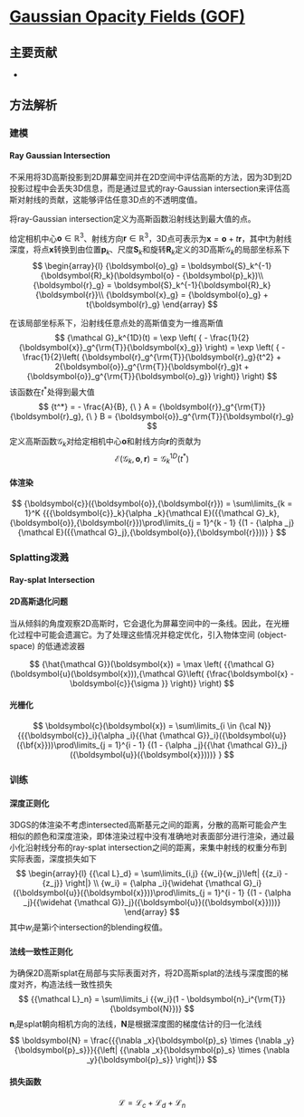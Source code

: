 # [Gaussian Opacity Fields (GOF)](https://github.com/autonomousvision/gaussian-opacity-fields)

## 主要贡献

- 



## 方法解析

### 建模

#### Ray Gaussian Intersection

不采用将3D高斯投影到2D屏幕空间并在2D空间中评估高斯的方法，因为3D到2D投影过程中会丢失3D信息，而是通过显式的ray-Gaussian intersection来评估高斯对射线的贡献，这能够评估任意3D点的不透明度值。

将ray-Gaussian intersection定义为高斯函数沿射线达到最大值的点。

给定相机中心${\boldsymbol{o} \in \mathbb{R}^3}$、射线方向${\boldsymbol{r} \in \mathbb{R}^3}$，3D点可表示为$\boldsymbol{x} = \boldsymbol{o} + {t}{\boldsymbol{r}}$，其中t为射线深度，将点$\boldsymbol{x}$转换到由位置${\boldsymbol{p}_k}$、尺度${\boldsymbol{S}_k}$和旋转${\boldsymbol{R}_k}$定义的3D高斯${{\mathcal G}_k}$的局部坐标系下
$$
\begin{array}{l}
{\boldsymbol{o}_g} = \boldsymbol{S}_k^{-1}{\boldsymbol{R}_k}(\boldsymbol{o} - {\boldsymbol{p}_k})\\
{\boldsymbol{r}_g} = \boldsymbol{S}_k^{-1}{\boldsymbol{R}_k}{\boldsymbol{r}}\\
{\boldsymbol{x}_g} = {\boldsymbol{o}_g} + t{\boldsymbol{r}_g}
\end{array}
$$

在该局部坐标系下，沿射线任意点处的高斯值变为一维高斯值
$$
{\mathcal G}_k^{1D}(t) 
= \exp \left( { - \frac{1}{2}{\boldsymbol{x}}_g^{\rm{T}}{\boldsymbol{x}_g}} \right) 
= \exp \left( { - \frac{1}{2}\left( {\boldsymbol{r}_g^{\rm{T}}{\boldsymbol{r}_g}{t^2} + 2{\boldsymbol{o}}_g^{\rm{T}}{\boldsymbol{r}_g}t + {\boldsymbol{o}}_g^{\rm{T}}{\boldsymbol{o}_g}} \right)} \right)
$$
该函数在${t^*}$处得到最大值
$$
{t^*} =  - \frac{A}{B}, {\ }
A = {\boldsymbol{r}}_g^{\rm{T}}{\boldsymbol{r}_g}, {\ }
B = {\boldsymbol{o}}_g^{\rm{T}}{\boldsymbol{r}_g}
$$
定义高斯函数${{\mathcal G}_k}$对给定相机中心${\boldsymbol o}$和射线方向${\boldsymbol r}$的贡献为
$$
{\mathcal E}({{\mathcal G}_k},{\boldsymbol{o}},{\boldsymbol{r}}) = {\mathcal G}_k^{1D}({t^*})
$$

#### 体渲染

$$
{\boldsymbol{c}}({\boldsymbol{o}},{\boldsymbol{r}}) = 
\sum\limits_{k = 1}^K {{{\boldsymbol{c}}_k}{\alpha _k}{\mathcal E}({{\mathcal G}_k},{\boldsymbol{o}},{\boldsymbol{r}})\prod\limits_{j = 1}^{k - 1} {(1 - {\alpha _j}{\mathcal E}({{\mathcal G}_j},{\boldsymbol{o}},{\boldsymbol{r}}))} }
$$



### Splatting泼溅



#### Ray-splat Intersection





#### 2D高斯退化问题

当从倾斜的角度观察2D高斯时，它会退化为屏幕空间中的一条线。因此，在光栅化过程中可能会遗漏它。为了处理这些情况并稳定优化，引入物体空间 (object-space) 的低通滤波器

$$
{\hat{\mathcal G}}(\boldsymbol{x}) = \max \left( {{\mathcal G}(\boldsymbol{u}(\boldsymbol{x})),{\mathcal G}\left( {\frac{\boldsymbol{x} - \boldsymbol{c}}{\sigma }} \right)} \right)
$$


#### 光栅化

$$
\boldsymbol{c}(\boldsymbol{x}) = \sum\limits_{i \in {\cal N}} {{{\boldsymbol{c}}_i}{\alpha _i}{{\hat {\mathcal G}}_i}({\boldsymbol{u}}({\bf{x}}))\prod\limits_{j = 1}^{i - 1} {(1 - {\alpha _j}{{\hat {\mathcal G}}_j}({\boldsymbol{u}}({\boldsymbol{x}})))} }
$$



### 训练

#### 深度正则化

3DGS的体渲染不考虑intersected高斯基元之间的距离，分散的高斯可能会产生相似的颜色和深度渲染，即体渲染过程中没有准确地对表面部分进行渲染，通过最小化沿射线分布的ray-splat intersection之间的距离，来集中射线的权重分布到实际表面，深度损失如下
$$
\begin{array}{l}
{{\cal L}_d} = \sum\limits_{i,j} {{w_i}{w_j}\left| {{z_i} - {z_j}} \right|} \\
{w_i} = {\alpha _i}{\widehat {\mathcal G}_i}({\boldsymbol{u}}({\boldsymbol{x}}))\prod\limits_{j = 1}^{i - 1} {(1 - {\alpha _j}{{\widehat {\mathcal G}}_j}({\boldsymbol{u}}({\boldsymbol{x}})))} 
\end{array}
$$
其中${w_i}$是第i个intersection的blending权值。

#### 法线一致性正则化

为确保2D高斯splat在局部与实际表面对齐，将2D高斯splat的法线与深度图的梯度对齐，构造法线一致性损失
$$
{{\mathcal L}_n} = \sum\limits_i {{w_i}(1 - \boldsymbol{n}_i^{\rm{T}}{\boldsymbol{N}})}
$$
$\boldsymbol{n}_i$是splat朝向相机方向的法线，$\boldsymbol N$是根据深度图的梯度估计的归一化法线
$$
\boldsymbol{N} = \frac{{{\nabla _x}{\boldsymbol{p}_s} \times {\nabla _y}{\boldsymbol{p}_s}}}{{\left| {{\nabla _x}{\boldsymbol{p}_s} \times {\nabla _y}{\boldsymbol{p}_s}} \right|}}
$$

#### 损失函数

$$
{\mathcal L} = {{\mathcal L}_c} + {{\mathcal L}_d} + {{\mathcal L}_n}
$$





